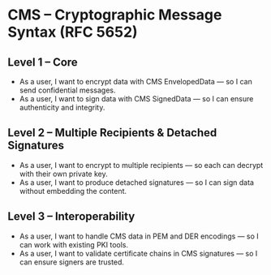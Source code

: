 # CMS – Cryptographic Message Syntax (RFC 5652)

## Level 1 – Core
- As a user, I want to encrypt data with CMS EnvelopedData — so I can send confidential messages.  
- As a user, I want to sign data with CMS SignedData — so I can ensure authenticity and integrity.  

## Level 2 – Multiple Recipients & Detached Signatures
- As a user, I want to encrypt to multiple recipients — so each can decrypt with their own private key.  
- As a user, I want to produce detached signatures — so I can sign data without embedding the content.  

## Level 3 – Interoperability
- As a user, I want to handle CMS data in PEM and DER encodings — so I can work with existing PKI tools.  
- As a user, I want to validate certificate chains in CMS signatures — so I can ensure signers are trusted.  
